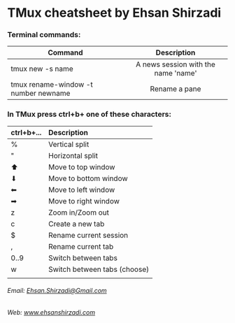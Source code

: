 # TMux cheatsheet by Ehsan Shirzadi

### Terminal commands:

| Command          | Description                         |
| ---------------- |:-----------------------------------:|
| tmux new -s name | A news session with the name 'name' |
| tmux rename-window -t number newname | Rename a pane |

### In TMux press ctrl+b+ one of these characters:

| ctrl+b+...       | Description                         |
| ---------------- |:-----------------------------------|
| %                 | Vertical split |
| "                 | Horizontal split |
| ⬆                | Move to top window |
| ⬇                | Move to bottom window  |
| ⬅                | Move to left window  |
| ➡                | Move to right window  |
| z                 | Zoom in/Zoom out  |
| c                 | Create a new tab   |
| $                 | Rename current session  |
| ,                 | Rename current tab  |
| 0..9                 | Switch between tabs  |
| w                 | Switch between tabs (choose)  |
|                  |   |

###### Email: Ehsan.Shirzadi@Gmail.com
###### Web: www.ehsanshirzadi.com
